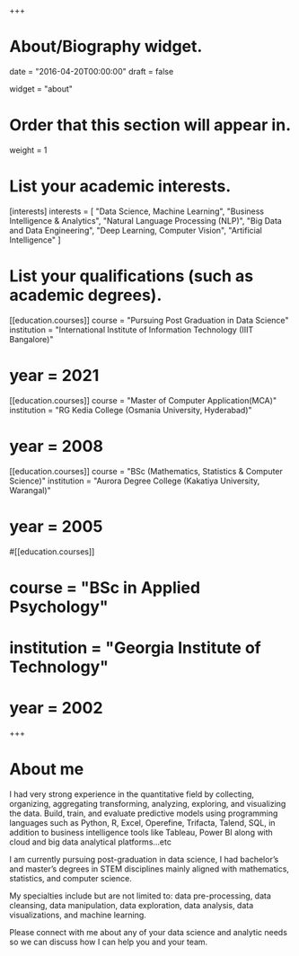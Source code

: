 +++
# About/Biography widget.

date = "2016-04-20T00:00:00"
draft = false

widget = "about"

# Order that this section will appear in.
weight = 1

# List your academic interests.
[interests]
interests = [
	"Data Science, Machine Learning",
	"Business Intelligence & Analytics",
	"Natural Language Processing (NLP)",
	"Big Data and Data Engineering",
	"Deep Learning, Computer Vision",
	"Artificial Intelligence"
  ]

# List your qualifications (such as academic degrees).
[[education.courses]]
  course = "Pursuing Post Graduation in Data Science"
  institution = "International Institute of Information Technology (IIIT Bangalore)"
#  year = 2021

[[education.courses]]
  course = "Master of Computer Application(MCA)"
  institution = "RG Kedia College (Osmania University, Hyderabad)"
#  year = 2008

[[education.courses]]
  course = "BSc (Mathematics, Statistics & Computer Science)"
  institution = "Aurora Degree College (Kakatiya University, Warangal)"
#  year = 2005

#[[education.courses]]
#  course = "BSc in Applied Psychology"
#  institution = "Georgia Institute of Technology"
#  year = 2002
 
+++
  
# About me

I had very strong experience in the quantitative field by collecting, organizing, aggregating transforming, analyzing, exploring, and visualizing the data. Build, train, and evaluate predictive models using programming languages such as Python, R, Excel, Operefine, Trifacta, Talend, SQL, in addition to business intelligence tools like Tableau, Power BI along with cloud and big data analytical platforms…etc

I am currently pursuing post-graduation in data science, I had bachelor’s and master’s degrees in STEM disciplines mainly aligned with mathematics, statistics, and computer science.

My specialties include but are not limited to: data pre-processing, data cleansing, data manipulation, data exploration, data analysis, data visualizations, and machine learning.

Please connect with me about any of your data science and analytic needs so we can discuss how I can help you and your team.


